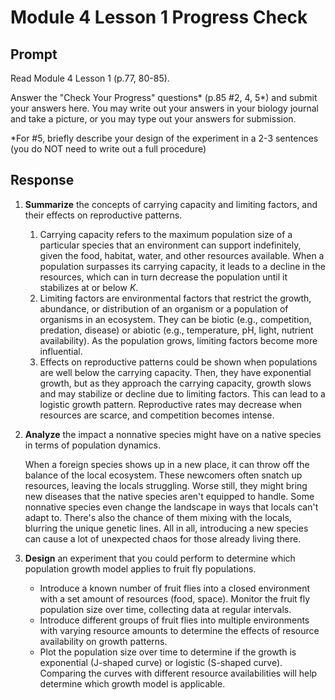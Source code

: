 # Module 4 Lesson 1 Progress Check

## Prompt

Read Module 4 Lesson 1 (p.77, 80-85).

Answer the "Check Your Progress" questions* (p.85 #2, 4, 5*) and submit your answers here. You may write out your answers in your biology journal and take a picture, or you may type out your answers for submission.

*For #5, briefly describe your design of the experiment in a 2-3 sentences (you do NOT need to write out a full procedure)

## Response

1. **Summarize** the concepts of carrying capacity and limiting factors, and their effects on reproductive patterns.
    1. Carrying capacity refers to the maximum population size of a particular species that an environment can support indefinitely, given the food, habitat, water, and other resources available. When a population surpasses its carrying capacity, it leads to a decline in the resources, which can in turn decrease the population until it stabilizes at or below $K$.
    2. Limiting factors are environmental factors that restrict the growth, abundance, or distribution of an organism or a population of organisms in an ecosystem. They can be biotic (e.g., competition, predation, disease) or abiotic (e.g., temperature, pH, light, nutrient availability). As the population grows, limiting factors become more influential.
    3. Effects on reproductive patterns could be shown when populations are well below the carrying capacity. Then, they have exponential growth, but as they approach the carrying capacity, growth slows and may stabilize or decline due to limiting factors. This can lead to a logistic growth pattern. Reproductive rates may decrease when resources are scarce, and competition becomes intense.
2. **Analyze** the impact a nonnative species might have on a native species in terms of population dynamics.

    When a foreign species shows up in a new place, it can throw off the balance of the local ecosystem. These newcomers often snatch up resources, leaving the locals struggling. Worse still, they might bring new diseases that the native species aren't equipped to handle. Some nonnative species even change the landscape in ways that locals can't adapt to. There's also the chance of them mixing with the locals, blurring the unique genetic lines. All in all, introducing a new species can cause a lot of unexpected chaos for those already living there.

3. **Design** an experiment that you could perform to determine which population growth model applies to fruit fly populations.

    - Introduce a known number of fruit flies into a closed environment with a set amount of resources (food, space). Monitor the fruit fly population size over time, collecting data at regular intervals.
    - Introduce different groups of fruit flies into multiple environments with varying resource amounts to determine the effects of resource availability on growth patterns.
    - Plot the population size over time to determine if the growth is exponential (J-shaped curve) or logistic (S-shaped curve). Comparing the curves with different resource availabilities will help determine which growth model is applicable.
